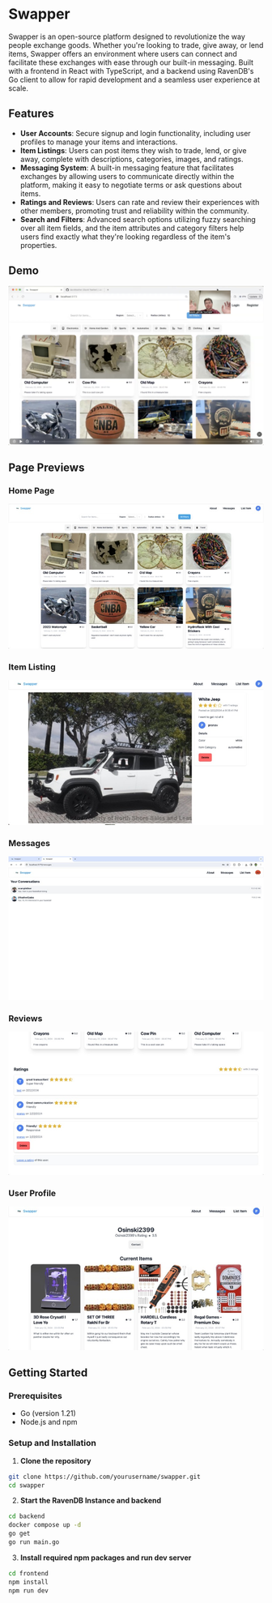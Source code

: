 # Swapper

Swapper is an open-source platform designed to revolutionize the way people exchange goods. Whether you're looking to trade, give away, or lend items, Swapper offers an environment where users can connect and facilitate these exchanges with ease through our built-in messaging. Built with a frontend in React with TypeScript, and a backend using RavenDB's Go client to allow for rapid development and a seamless user experience at scale.

## Features

- **User Accounts**: Secure signup and login functionality, including user profiles to manage your items and interactions.
- **Item Listings**: Users can post items they wish to trade, lend, or give away, complete with descriptions, categories, images, and ratings.
- **Messaging System**: A built-in messaging feature that facilitates exchanges by allowing users to communicate directly within the platform, making it easy to negotiate terms or ask questions about items.
- **Ratings and Reviews**: Users can rate and review their experiences with other members, promoting trust and reliability within the community.
- **Search and Filters**: Advanced search options utilizing fuzzy searching over all item fields, and the item attributes and category filters help users find exactly what they're looking regardless of the item's properties.

## Demo

[![Swapper Demo](./imgs/video-thumbnail.png)](https://youtu.be/0oFyaT0ixN0)

## Page Previews

### Home Page
![Home Page](./imgs/homepage.jpg)

### Item Listing
![Item Listing](./imgs/item-details.jpg)

### Messages
![Messages](./imgs/messages.jpg)

### Reviews
![Reviews](./imgs/reviews.jpg)

### User Profile
![User Profile](./imgs/user.jpg)

## Getting Started

### Prerequisites

- Go (version 1.21)
- Node.js and npm

### Setup and Installation

1. **Clone the repository**

```sh
git clone https://github.com/yourusername/swapper.git
cd swapper
```
2. **Start the RavenDB Instance and backend**
```sh
cd backend
docker compose up -d
go get
go run main.go
```
3. **Install required npm packages and run dev server**
```sh
cd frontend
npm install
npm run dev
```


